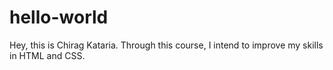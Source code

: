 # hello-world
Hey, this is Chirag Kataria. Through this course, I intend to improve my skills in HTML and CSS.
